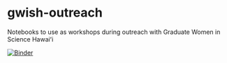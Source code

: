 # gwish-outreach
Notebooks to use as workshops during outreach with Graduate Women in Science Hawaiʻi

[![Binder](https://mybinder.org/badge_logo.svg)](https://mybinder.org/v2/gh/linneawolniewicz/gwish-outreach/HEAD?urlpath=https%3A%2F%2Fgithub.com%2Flinneawolniewicz%2Fgwish-outreach%2Fblob%2Fmain%2Fexoplanet_workshop.ipynb)
